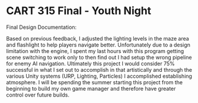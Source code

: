 # CART 315 Final - Youth Night
 
Final Design Documentation:

Based on previous feedback, I adjusted the lighting levels in the maze area and flashlight to help players navigate better. Unfortunately due to a design limitation with the engine, I spent my last hours with this program getting scene switching to work only to then find out I had setup the wrong pipeline for enemy AI navigation. Ultimately this project I would consider 75% successful in what I set out to accomplish in that artistically and through the various Unity systems (URP, Lighting, Particles) I accomplished establishing atmosphere. I will be spending the summer starting this project from the beginning to build my own game manager and therefore have greater control over future builds.
